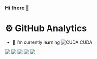 ### Hi there 👋


<h1>⚙️ GitHub Analytics</h1>

<div>

- 🔭 I’m currently learning ![CUDA](https://img.shields.io/badge/-nVIDIA-bd93f9?style=flat&logo=nVIDIA&logoColor=00599C) CUDA

![](https://github-profile-summary-cards.vercel.app/api/cards/profile-details?username=DmitryLukyanov&theme=dracula)
![](https://github-profile-summary-cards.vercel.app/api/cards/repos-per-language?username=DmitryLukyanov&theme=dracula)
![](https://github-profile-summary-cards.vercel.app/api/cards/most-commit-language?username=DmitryLukyanov&theme=dracula)
![](https://github-profile-summary-cards.vercel.app/api/cards/stats?username=DmitryLukyanov&theme=dracula)
![](https://github-profile-summary-cards.vercel.app/api/cards/productive-time?username=DmitryLukyanov&theme=dracula)

</div>

<!--
**DmitryLukyanov/DmitryLukyanov** is a ✨ _special_ ✨ repository because its `README.md` (this file) appears on your GitHub profile.

Here are some ideas to get you started:

- 🔭 I’m currently working on ...
- 🌱 I’m currently learning ...
- 👯 I’m looking to collaborate on ...
- 🤔 I’m looking for help with ...
- 💬 Ask me about ...
- 📫 How to reach me: ...
- 😄 Pronouns: ...
- ⚡ Fun fact: ...
-->
